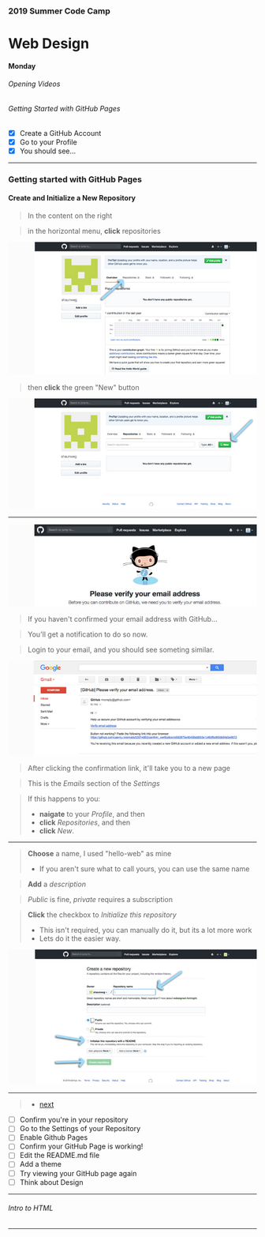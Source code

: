### 2019 Summer Code Camp
# Web Design

#### Monday

###### Opening Videos

###### Getting Started with GitHub Pages
- [x] Create a GitHub Account
- [x] Go to your Profile
- [x] You should see...

***

### Getting started with GitHub Pages
#### **Create** and **Initialize** a New Repository

> In the content on the right

> in the horizontal menu, **click** repositories

![Image of GitHub.com](images/git05.jpg)

> then **click** the green "New" button

![Image of GitHub.com](images/git06.jpg)

***

![Image of GitHub.com](images/email01.jpg)

> If you haven't confirmed your email address with GitHub...

> You'll get a notification to do so now.

> Login to your email, and you should see someting similar.

![Image of GitHub.com](images/email02.jpg)

> After clicking the confirmation link, it'll take you to a new page

> This is the *Emails* section of the *Settings*

> If this happens to you:
> - **naigate** to your *Profile*, and then
> - **click** *Repositories*, and then
> - **click** *New*.

***

> **Choose** a name, I used "hello-web" as mine
> - If you aren't sure what to call yours, you can use the same name

> **Add** a *description*

> *Public* is fine, *private* requires a subscription

> **Click** the checkbox to *Initialize this repository*
> - This isn't required, you can manually do it, but its a lot more work
> - Lets do it the easier way.

![Image of GitHub.com](images/repo01.jpg)

***

> - [next](monday-getting-04.md)

- [ ] Confirm you're in your repository
- [ ] Go to the Settings of your Repository
- [ ] Enable Github Pages
- [ ] Confirm your GitHub Page is working!
- [ ] Edit the README.md file
- [ ] Add a theme
- [ ] Try viewing your GitHub page again
- [ ] Think about Design

***

###### Intro to HTML

***

